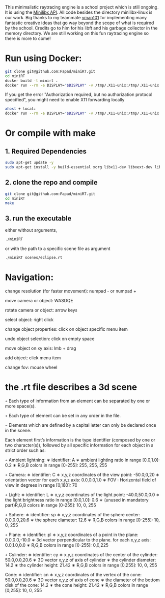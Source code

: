 This minimalistic raytracing engine is a school project which is still ongoing.
It is using the [Minilibx API](https://github.com/42Paris/minilibx-linux).
All code besides the directory minilibx-linux is our work.
Big thanks to my teammate [vman101](https://github.com/vman101) for implementing many fantastic creative ideas that go way beyond the scope of what is required by the school.
Credits go to him for his libft and his garbage collector in the memory directory.
We are still working on this fun raytracing engine so there is more to come!

# Run using Docker:

```bash
git clone git@github.com:Fapad/miniRT.git
cd miniRT
docker build -t minirt .
docker run --rm -e DISPLAY="$DISPLAY" -v /tmp/.X11-unix:/tmp/.X11-unix minirt
```
If you get the error "Authorization required, but no authorization protocol specified", you might need to enable X11 forwarding locally

```bash
xhost + local:
docker run --rm -e DISPLAY="$DISPLAY" -v /tmp/.X11-unix:/tmp/.X11-unix minirt
```

# Or compile with make
## 1. Required Dependencies

```bash
sudo apt-get update -y
sudo apt-get install -y build-essential xorg libx11-dev libxext-dev libbsd-dev
```
## 2. clone the repo and compile

```bash
git clone git@github.com:Fapad/miniRT.git
cd miniRT
make
```

## 3. run the executable 
either without arguments,
```bash
./miniRT
```
or with the path to a specific scene file as argument
```bash
./miniRT scenes/eclipse.rt
```

# Navigation:

change resolution (for faster movement): numpad - or numpad +

move camera or object: WASDQE

rotate camera or object: arrow keys

select object: right click

change object properties: click on object specific menu item

undo object selection: click on empty space

move object on xy axis: lmb + drag

add object: click menu item

change fov: mouse wheel

# the .rt file describes a 3d scene

◦ Each type of information from an element can be separated by one or more
space(s).

◦ Each type of element can be set in any order in the file.

◦ Elements which are defined by a capital letter can only be declared once in
the scene.

Each element first’s information is the type identifier (composed by one or two character(s)), followed by all specific information for each object in a strict order such as:

◦ Ambient lightning:
∗ identifier: A
∗ ambient lighting ratio in range [0.0,1.0]: 0.2 ∗ R,G,B colors in range [0-255]: 255, 255, 255
    
  ◦ Camera:
∗ identifier: C
     ∗ x,y,z coordinates of the view point: -50.0,0,20
∗ orientation vector for each x,y,z axis:
0.0,0.0,1.0
∗ FOV : Horizontal field of view in degrees in range [0,180]: 70

◦ Light:
∗ identifier: L
∗ x,y,z coordinates of the light point: -40.0,50.0,0.0
∗ the light brightness ratio in range [0.0,1.0]: 0.6
∗ (unused in mandatory part)R,G,B colors in range [0-255]: 10, 0, 255

◦ Sphere:
∗ identifier: sp
∗ x,y,z coordinates of the sphere center: 0.0,0.0,20.6 ∗ the sphere diameter: 12.6
∗ R,G,B colors in range [0-255]: 10, 0, 255

◦ Plane:
∗ identifier: pl
∗ x,y,z coordinates of a point in the plane: 0.0,0.0,-10.0
∗ 3d vector perpendicular to the plane. for each x,y,z axis: 0.0,1.0,0.0 ∗ R,G,B colors in range [0-255]: 0,0,225

  ◦ Cylinder:
∗ identifier: cy
     ∗ x,y,z coordinates of the center of the cylinder: 50.0,0.0,20.6
∗ 3D vector x,y,z of axis of cylinder
∗ the cylinder diameter: 14.2
∗ the cylinder height: 21.42
∗ R,G,B colors in range [0,255]: 10, 0, 255

Cone:
∗ identifier: cn
     ∗ x,y,z coordinates of the vertex of the cone: 50.0,0.0,20.6
∗ 3D vector x,y,z of axis of cone
∗ the diameter of the bottom disk of the cone: 14.2
∗ the cone height: 21.42
∗ R,G,B colors in range [0,255]: 10, 0, 255
